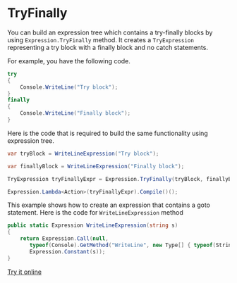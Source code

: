 # TryFinally

You can build an expression tree which contains a try-finally blocks by using `Expression.TryFinally` method. It creates a `TryExpression` representing a try block with a finally block and no catch statements. 

For example, you have the following code.

```csharp
try
{
    Console.WriteLine("Try block");
}
finally
{
    Console.WriteLine("Finally block");
}
```

Here is the code that is required to build the same functionality using expression tree. 

```csharp
var tryBlock = WriteLineExpression("Try block");

var finallyBlock = WriteLineExpression("Finally block");

TryExpression tryFinallyExpr = Expression.TryFinally(tryBlock, finallyBlock);

Expression.Lambda<Action>(tryFinallyExpr).Compile()();
```

This example shows how to create an expression that contains a goto statement. Here is the code for `WriteLineExpression` method

```csharp
public static Expression WriteLineExpression(string s)
{
    return Expression.Call(null,
       typeof(Console).GetMethod("WriteLine", new Type[] { typeof(String) }),
       Expression.Constant(s));
}
``` 

[Try it online](https://dotnetfiddle.net/uUn2NJ)